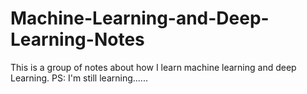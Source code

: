 # Machine-Learning-and-Deep-Learning-Notes
This is a group of notes about how I learn machine learning and deep Learning. PS: I'm still learning......
